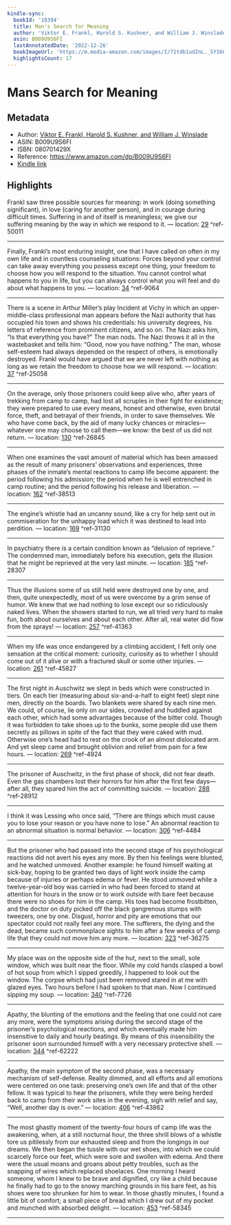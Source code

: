```yaml
---
kindle-sync:
  bookId: '18394'
  title: Man's Search for Meaning
  author: 'Viktor E. Frankl, Harold S. Kushner, and William J. Winslade'
  asin: B009U9S6FI
  lastAnnotatedDate: '2022-12-26'
  bookImageUrl: 'https://m.media-amazon.com/images/I/71tdb1udZnL._SY160.jpg'
  highlightsCount: 17
---
```

# Mans Search for Meaning
## Metadata
* Author: [Viktor E. Frankl, Harold S. Kushner, and William J. Winslade](https://www.amazon.com/Viktor-E-Frankl/e/B000APVZJU/ref=dp_byline_cont_ebooks_1)
* ASIN: B009U9S6FI
* ISBN: 080701429X
* Reference: https://www.amazon.com/dp/B009U9S6FI
* [Kindle link](kindle://book?action=open&asin=B009U9S6FI)

## Highlights
Frankl saw three possible sources for meaning: in work (doing something significant), in love (caring for another person), and in courage during difficult times. Suffering in and of itself is meaningless; we give our suffering meaning by the way in which we respond to it. — location: [29](kindle://book?action=open&asin=B009U9S6FI&location=29) ^ref-50011

---
Finally, Frankl’s most enduring insight, one that I have called on often in my own life and in countless counseling situations: Forces beyond your control can take away everything you possess except one thing, your freedom to choose how you will respond to the situation. You cannot control what happens to you in life, but you can always control what you will feel and do about what happens to you. — location: [34](kindle://book?action=open&asin=B009U9S6FI&location=34) ^ref-9064

---
There is a scene in Arthur Miller’s play Incident at Vichy in which an upper-middle-class professional man appears before the Nazi authority that has occupied his town and shows his credentials: his university degrees, his letters of reference from prominent citizens, and so on. The Nazi asks him, “Is that everything you have?” The man nods. The Nazi throws it all in the wastebasket and tells him: “Good, now you have nothing.” The man, whose self-esteem had always depended on the respect of others, is emotionally destroyed. Frankl would have argued that we are never left with nothing as long as we retain the freedom to choose how we will respond. — location: [37](kindle://book?action=open&asin=B009U9S6FI&location=37) ^ref-25058

---
On the average, only those prisoners could keep alive who, after years of trekking from camp to camp, had lost all scruples in their fight for existence; they were prepared to use every means, honest and otherwise, even brutal force, theft, and betrayal of their friends, in order to save themselves. We who have come back, by the aid of many lucky chances or miracles—whatever one may choose to call them—we know: the best of us did not return. — location: [130](kindle://book?action=open&asin=B009U9S6FI&location=130) ^ref-26845

---
When one examines the vast amount of material which has been amassed as the result of many prisoners’ observations and experiences, three phases of the inmate’s mental reactions to camp life become apparent: the period following his admission; the period when he is well entrenched in camp routine; and the period following his release and liberation. — location: [162](kindle://book?action=open&asin=B009U9S6FI&location=162) ^ref-38513

---
The engine’s whistle had an uncanny sound, like a cry for help sent out in commiseration for the unhappy load which it was destined to lead into perdition. — location: [169](kindle://book?action=open&asin=B009U9S6FI&location=169) ^ref-31130

---
In psychiatry there is a certain condition known as “delusion of reprieve.” The condemned man, immediately before his execution, gets the illusion that he might be reprieved at the very last minute. — location: [185](kindle://book?action=open&asin=B009U9S6FI&location=185) ^ref-28307

---
Thus the illusions some of us still held were destroyed one by one, and then, quite unexpectedly, most of us were overcome by a grim sense of humor. We knew that we had nothing to lose except our so ridiculously naked lives. When the showers started to run, we all tried very hard to make fun, both about ourselves and about each other. After all, real water did flow from the sprays! — location: [257](kindle://book?action=open&asin=B009U9S6FI&location=257) ^ref-41363

---
When my life was once endangered by a climbing accident, I felt only one sensation at the critical moment: curiosity, curiosity as to whether I should come out of it alive or with a fractured skull or some other injuries. — location: [261](kindle://book?action=open&asin=B009U9S6FI&location=261) ^ref-45827

---
The first night in Auschwitz we slept in beds which were constructed in tiers. On each tier (measuring about six-and-a-half to eight feet) slept nine men, directly on the boards. Two blankets were shared by each nine men. We could, of course, lie only on our sides, crowded and huddled against each other, which had some advantages because of the bitter cold. Though it was forbidden to take shoes up to the bunks, some people did use them secretly as pillows in spite of the fact that they were caked with mud. Otherwise one’s head had to rest on the crook of an almost dislocated arm. And yet sleep came and brought oblivion and relief from pain for a few hours. — location: [269](kindle://book?action=open&asin=B009U9S6FI&location=269) ^ref-4924

---
The prisoner of Auschwitz, in the first phase of shock, did not fear death. Even the gas chambers lost their horrors for him after the first few days—after all, they spared him the act of committing suicide. — location: [288](kindle://book?action=open&asin=B009U9S6FI&location=288) ^ref-28912

---
I think it was Lessing who once said, “There are things which must cause you to lose your reason or you have none to lose.” An abnormal reaction to an abnormal situation is normal behavior. — location: [306](kindle://book?action=open&asin=B009U9S6FI&location=306) ^ref-4484

---
But the prisoner who had passed into the second stage of his psychological reactions did not avert his eyes any more. By then his feelings were blunted, and he watched unmoved. Another example: he found himself waiting at sick-bay, hoping to be granted two days of light work inside the camp because of injuries or perhaps edema or fever. He stood unmoved while a twelve-year-old boy was carried in who had been forced to stand at attention for hours in the snow or to work outside with bare feet because there were no shoes for him in the camp. His toes had become frostbitten, and the doctor on duty picked off the black gangrenous stumps with tweezers, one by one. Disgust, horror and pity are emotions that our spectator could not really feel any more. The sufferers, the dying and the dead, became such commonplace sights to him after a few weeks of camp life that they could not move him any more. — location: [323](kindle://book?action=open&asin=B009U9S6FI&location=323) ^ref-36275

---
My place was on the opposite side of the hut, next to the small, sole window, which was built near the floor. While my cold hands clasped a bowl of hot soup from which I sipped greedily, I happened to look out the window. The corpse which had just been removed stared in at me with glazed eyes. Two hours before I had spoken to that man. Now I continued sipping my soup. — location: [340](kindle://book?action=open&asin=B009U9S6FI&location=340) ^ref-7726

---
Apathy, the blunting of the emotions and the feeling that one could not care any more, were the symptoms arising during the second stage of the prisoner’s psychological reactions, and which eventually made him insensitive to daily and hourly beatings. By means of this insensibility the prisoner soon surrounded himself with a very necessary protective shell. — location: [344](kindle://book?action=open&asin=B009U9S6FI&location=344) ^ref-62222

---
Apathy, the main symptom of the second phase, was a necessary mechanism of self-defense. Reality dimmed, and all efforts and all emotions were centered on one task: preserving one’s own life and that of the other fellow. It was typical to hear the prisoners, while they were being herded back to camp from their work sites in the evening, sigh with relief and say, “Well, another day is over.” — location: [406](kindle://book?action=open&asin=B009U9S6FI&location=406) ^ref-43862

---
The most ghastly moment of the twenty-four hours of camp life was the awakening, when, at a still nocturnal hour, the three shrill blows of a whistle tore us pitilessly from our exhausted sleep and from the longings in our dreams. We then began the tussle with our wet shoes, into which we could scarcely force our feet, which were sore and swollen with edema. And there were the usual moans and groans about petty troubles, such as the snapping of wires which replaced shoelaces. One morning I heard someone, whom I knew to be brave and dignified, cry like a child because he finally had to go to the snowy marching grounds in his bare feet, as his shoes were too shrunken for him to wear. In those ghastly minutes, I found a little bit of comfort; a small piece of bread which I drew out of my pocket and munched with absorbed delight. — location: [453](kindle://book?action=open&asin=B009U9S6FI&location=453) ^ref-58345

---
